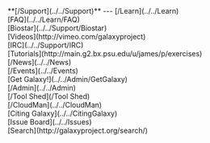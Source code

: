 <div class='linkbox'>
**[/Support](../../Support)**
---
[/Learn](../../Learn)<br />
[FAQ](../../Learn/FAQ)<br />
[Biostar](../../Support/Biostar)<br />
[Videos](http://vimeo.com/galaxyproject)<br />
[IRC](../../Support/IRC)<br />
[Tutorials](http://main.g2.bx.psu.edu/u/james/p/exercises)<br />
[/News](../../News)<br />
[/Events](../../Events)<br />
[Get Galaxy!](../../Admin/GetGalaxy)<br />
[/Admin](../../Admin)<br />
[/Tool Shed](/Tool Shed)<br />
[/CloudMan](../../CloudMan)<br />
[Citing Galaxy](../../CitingGalaxy)<br />
[Issue Board](../../Issues)<br />
[Search](http://galaxyproject.org/search/)
</div>
